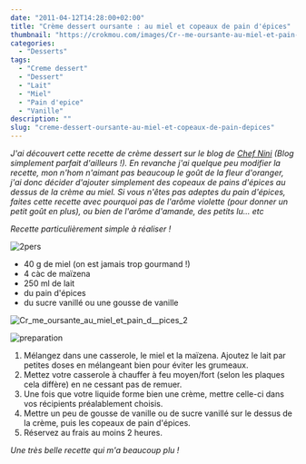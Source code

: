 ```yaml
---
date: "2011-04-12T14:28:00+02:00"
title: "Crème dessert oursante : au miel et copeaux de pain d'épices"
thumbnail: "https://crokmou.com/images/Cr--me-oursante-au-miel-et-pain-d--pices.jpg"
categories:
  - "Desserts"
tags:
  - "Creme dessert"
  - "Dessert"
  - "Lait"
  - "Miel"
  - "Pain d'epice"
  - "Vanille"
description: ""
slug: "creme-dessert-oursante-au-miel-et-copeaux-de-pain-depices"
---
```


_J'ai découvert cette recette de crème dessert sur le blog de [Chef Nini](http://www.chefnini.com/categories/sucre/mousses-cremes/page/3/) (Blog simplement parfait d'ailleurs !). En revanche j'ai quelque peu modifier la recette, mon n'hom n'aimant pas beaucoup le goût de la fleur d'oranger, j'ai donc décider d'ajouter simplement des copeaux de pains d'épices au dessus de la crème au miel. Si vous n'êtes pas adeptes du pain d'épices, faites cette recette avec pourquoi pas de l'arôme violette (pour donner un petit goût en plus), ou bien de l'arôme d'amande, des petits lu... etc_

_Recette particulièrement simple à réaliser !_

![2pers](http://storage.canalblog.com/55/06/825568/62415759_p.jpeg)

*   40 g de miel (on est jamais trop gourmand !)
*   4 càc de maïzena
*   250 ml de lait
*   du pain d'épices
*   du sucre vanillé ou une gousse de vanille

![Cr_me_oursante_au_miel_et_pain_d__pices_2](http://storage.canalblog.com/01/96/825568/62406630_p.jpg)

![preparation](http://storage.canalblog.com/00/26/825568/62415778_p.jpeg)

1.  Mélangez dans une casserole, le miel et la maïzena. Ajoutez le lait par petites doses en mélangeant bien pour éviter les grumeaux.
2.  Mettez votre casserole à chauffer à feu moyen/fort (selon les plaques cela diffère) en ne cessant pas de remuer.
3.  Une fois que votre liquide forme bien une crème, mettre celle-ci dans vos récipients préalablement choisis.
4.  Mettre un peu de gousse de vanille ou de sucre vanillé sur le dessus de la crème, puis les copeaux de pain d'épices.
5.  Réservez au frais au moins 2 heures.

_Une très belle recette qui m'a beaucoup plu !_
